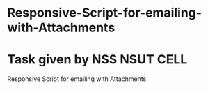 # Responsive-Script-for-emailing-with-Attachments

# Task given by NSS NSUT CELL
Responsive Script for emailing with Attachments
